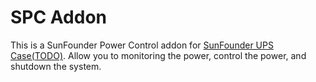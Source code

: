 # SPC Addon

This is a SunFounder Power Control addon for [SunFounder UPS Case(TODO)](). Allow you to monitoring the power, control the power, and shutdown the system.
